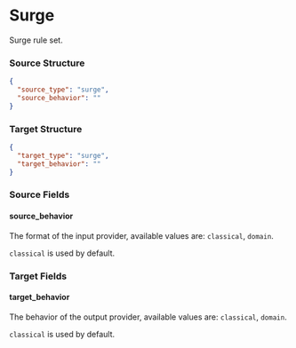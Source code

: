 # Surge

Surge rule set.

### Source Structure

```json
{
  "source_type": "surge",
  "source_behavior": ""
}
```

### Target Structure

```json
{
  "target_type": "surge",
  "target_behavior": ""
}
```

### Source Fields

#### source_behavior

The format of the input provider, available values are: `classical`, `domain`.

`classical` is used by default.

### Target Fields

#### target_behavior

The behavior of the output provider, available values are: `classical`, `domain`.

`classical` is used by default.